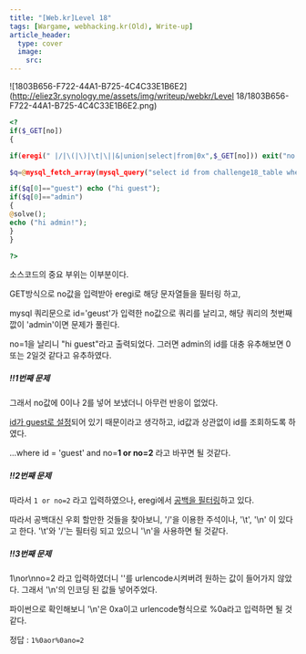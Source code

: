 ```yaml
---
title: "[Web.kr]Level 18"
tags: [Wargame, webhacking.kr(Old), Write-up]
article_header:
  type: cover
  image:
    src: 
---
```


![1803B656-F722-44A1-B725-4C4C33E1B6E2](http://eliez3r.synology.me/assets/img/writeup/webkr/Level 18/1803B656-F722-44A1-B725-4C4C33E1B6E2.png)

```php
<? 
if($_GET[no]) 
{ 

if(eregi(" |/|\(|\)|\t|\||&|union|select|from|0x",$_GET[no])) exit("no hack"); 

$q=@mysql_fetch_array(mysql_query("select id from challenge18_table where id='guest' and no=$_GET[no]")); 

if($q[0]=="guest") echo ("hi guest"); 
if($q[0]=="admin") 
{ 
@solve(); 
echo ("hi admin!"); 
} 
} 

?>
```

소스코드의 중요 부위는 이부분이다.

GET방식으로 no값을 입력받아 eregi로 해당 문자열들을 필터링 하고,

mysql 쿼리문으로 id='geust'가 입력한 no값으로 쿼리를 날리고, 해당 쿼리의 첫번째 깞이 'admin'이면 문제가 풀린다.

no=1을 날리니 "hi guest"라고 출력되었다. 그러면 admin의 id를 대충 유추해보면 0 또는 2일것 같다고 유추하였다.



##### ‼️1번째 문제

그래서 no값에 0이나 2를 넣어 보냈더니 아무런 반응이 없었다.

<u>id가 guest로 설정</u>되어 있기 때문이라고 생각하고, id값과 상관없이 id를 조회하도록 하였다.

...where id = 'guest' and no=**1 or no=2** 라고 바꾸면 될 것같다.



##### ‼️2번째 문제

따라서 `1 or no=2` 라고 입력하였으나, eregi에서 <u>공백을 필터링</u>하고 있다.

따라서 공백대신 우회 할만한 것들을 찾아보니, '/'을 이용한 주석이나, '\t', '\n' 이 있다고 한다. '\t'와 '/'는 필터링 되고 있으니 '\n'을 사용하면 될 것같다.



##### ‼️3번째 문제

1\nor\nno=2 라고 입력하였더니 '\'를 urlencode시켜버려 원하는 값이 들어가지 않았다. 그래서  '\n'의 인코딩 된 값들 넣어주었다.

파이썬으로 확인해보니 '\n'은 0xa이고 urlencode형식으로 %0a라고 입력하면 될 것 같다.



정답 : `1%0aor%0ano=2`

